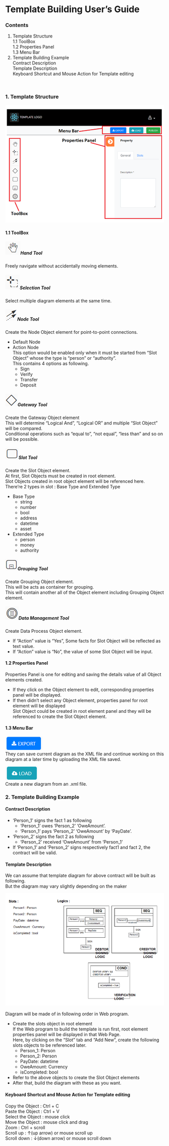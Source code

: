 # Template Building User’s Guide 

### Contents

1.	Template Structure  
  1.1	ToolBox  
  1.2	Properties Panel  
  1.3	Menu Bar  
2.	Template Building Example  
  Contract Description  
  Template Description  
  Keyboard Shortcut and Mouse Action for Template editing  

 
### 1.	Template Structure

  ![](./readme/main.PNG)

#### 1.1	ToolBox  
##### ![](./readme/box_hand.png)Hand Tool  
  Freely navigate without accidentally moving elements.  
##### ![](./readme/box_selection.png)Selection Tool  
  Select multiple diagram elements at the same time.  
##### ![](./readme/box_node.png)Node Tool  
  Create the Node Object element for point-to-point connections.  
  - Default Node  
  - Action Node  
  This option would be enabled only when it must be started from “Slot Object” whose the type is “person” or “authority”.  
  This contains 4 options as following.  
    - Sign  
    - Verify  
    - Transfer  
    - Deposit  
##### ![](./readme/box_gateway.png)Gateway Tool  
  Create the Gateway Object element  
  This will determine “Logical And”, “Logical OR” and multiple “Slot Object” will be compared.  
  Conditional operations such as “equal to”, “not equal”, “less than” and so on will be possible.  
##### ![](./readme/box_slot.png)Slot Tool  
  Create the Slot Object element.  
  At first, Slot Objects must be created in root element.   
  Slot Objects created in root object element will be referenced here.  
  There’re 2 types in slot : Base Type and Extended Type  
  - Base Type  
      - string  
      - number  
      - bool  
      - address  
      - datetime  
      - asset  
  - Extended Type  
      - person  
      - money  
      - authority  
##### ![](./readme/box_grouping.png)Grouping Tool  
  Create Grouping Object element.  
  This will be acts as container for grouping.   
  This will contain another all of the Object element including Grouping Object element.  

##### ![](./readme/box_data.png)Data Management Tool  
  Create Data Process Object element.  
  - If “Action” value is “Yes”, Some facts for Slot Object will be reflected as text value.  
  - If “Action” value is “No”, the value of some Slot Object will be input.  

#### 1.2	Properties Panel

  Properties Panel is one for editing and saving the details value of all Object elements created.  
  - If they click on the Object element to edit, corresponding properties panel will be displayed.  
  - If then didn’t select any Object element, properties panel for root element will be displayed  
  Slot Object could be created in root element panel and they will be referenced to create the Slot Object element.  

#### 1.3	Menu Bar

  ![](./readme/btn_export.png)  
  They can save current diagram as the XML file and continue working on this diagram at a later time by uploading the XML file saved.  
 
 ![](./readme/btn_load.png)  
  Create a new diagram from an .xml file.  

### 2.	Template Building Example


#### Contract Description

  - ‘Person_1’ signs the fact 1 as following  
    - ‘Person_1’ owes ‘Person_2’ ‘OweAmount’.  
    - ‘Person_1’ pays ‘Person_2’ ‘OweAmount’ by ‘PayDate’.  
  - ‘Person_2’ signs the fact 2 as following  
    - ‘Person_2’ received ‘OweAmount’ from ‘Person_1’  
  - If ‘Person_1’ and ‘Person_2’ signs respectively fact1 and fact 2, the contract will be valid.  
#### Template Description

We can assume that template diagram for above contract will be built as following.  
But the diagram may vary slightly depending on the maker  

  ![](./readme/login.png)
 

Diagram will be made of in following order in Web program.  
  - Create the slots object in root element  
    If the Web program to build the template is run first, root element properties panel will be displayed in that Web Page.  
    Here, by clicking on the “Slot” tab and “Add New”, create the following slots objects to be referenced later.  
    - Person_1: Person  
    - Person_2: Person  
    - PayDate: datetime  
    - OweAmount: Currency  
    - isCompleted: bool  
  - Refer to the above objects to create the Slot Object elements  
  - After that, build the diagram with these as you want.  

#### Keyboard Shortcut and Mouse Action for Template editing

Copy the Object : Ctrl + C  
Paste the Object : Ctrl + V  
Select the Object : mouse click  
Move the Object : mouse click and drag  
Zoom : Ctrl + scroll  
Scroll up : ↑(up arrow) or mouse scroll up  
Scroll down : ↓(down arrow) or mouse scroll down  


